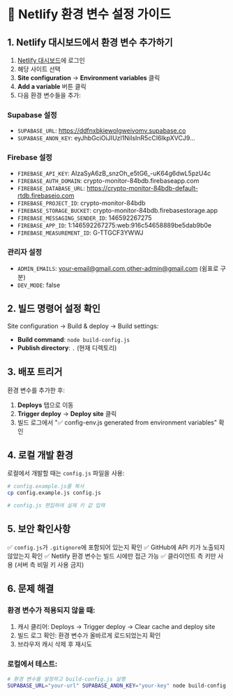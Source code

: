 # 🔐 Netlify 환경 변수 설정 가이드

## 1. Netlify 대시보드에서 환경 변수 추가하기

1. [Netlify 대시보드](https://app.netlify.com)에 로그인
2. 해당 사이트 선택
3. **Site configuration** → **Environment variables** 클릭
4. **Add a variable** 버튼 클릭
5. 다음 환경 변수들을 추가:

### Supabase 설정
- `SUPABASE_URL`: https://ddfnxbkiewolgweivomv.supabase.co
- `SUPABASE_ANON_KEY`: eyJhbGciOiJIUzI1NiIsInR5cCI6IkpXVCJ9...

### Firebase 설정  
- `FIREBASE_API_KEY`: AIzaSyA6zB_snzOh_e5tG6_-uK64g6dwL5pzU4c
- `FIREBASE_AUTH_DOMAIN`: crypto-monitor-84bdb.firebaseapp.com
- `FIREBASE_DATABASE_URL`: https://crypto-monitor-84bdb-default-rtdb.firebaseio.com
- `FIREBASE_PROJECT_ID`: crypto-monitor-84bdb
- `FIREBASE_STORAGE_BUCKET`: crypto-monitor-84bdb.firebasestorage.app
- `FIREBASE_MESSAGING_SENDER_ID`: 146592267275
- `FIREBASE_APP_ID`: 1:146592267275:web:916c54658889be5dab9b0e
- `FIREBASE_MEASUREMENT_ID`: G-TTGCF3YWWJ

### 관리자 설정
- `ADMIN_EMAILS`: your-email@gmail.com,other-admin@gmail.com (쉼표로 구분)
- `DEV_MODE`: false

## 2. 빌드 명령어 설정 확인

Site configuration → Build & deploy → Build settings:
- **Build command**: `node build-config.js`
- **Publish directory**: `.` (현재 디렉토리)

## 3. 배포 트리거

환경 변수를 추가한 후:
1. **Deploys** 탭으로 이동
2. **Trigger deploy** → **Deploy site** 클릭
3. 빌드 로그에서 "✅ config-env.js generated from environment variables" 확인

## 4. 로컬 개발 환경

로컬에서 개발할 때는 `config.js` 파일을 사용:

```bash
# config.example.js를 복사
cp config.example.js config.js

# config.js 편집하여 실제 키 값 입력
```

## 5. 보안 확인사항

✅ `config.js`가 `.gitignore`에 포함되어 있는지 확인
✅ GitHub에 API 키가 노출되지 않았는지 확인
✅ Netlify 환경 변수는 빌드 시에만 접근 가능
✅ 클라이언트 측 키만 사용 (서버 측 비밀 키 사용 금지)

## 6. 문제 해결

### 환경 변수가 적용되지 않을 때:
1. 캐시 클리어: Deploys → Trigger deploy → Clear cache and deploy site
2. 빌드 로그 확인: 환경 변수가 올바르게 로드되었는지 확인
3. 브라우저 캐시 삭제 후 재시도

### 로컬에서 테스트:
```bash
# 환경 변수를 설정하고 build-config.js 실행
SUPABASE_URL="your-url" SUPABASE_ANON_KEY="your-key" node build-config.js
```